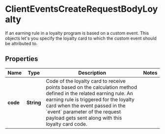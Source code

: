 

# ClientEventsCreateRequestBodyLoyalty

If an earning rule in a loyalty program is based on a custom event. This objects let's you specify the loyalty card to which the custom event should be attributed to.

## Properties

| Name | Type | Description | Notes |
|------------ | ------------- | ------------- | -------------|
|**code** | **String** | Code of the loyalty card to receive points based on the calculation method defined in the related earning rule. An earning rule is triggered for the loyalty card when the event passed in the &#x60;event&#x60; parameter of the request payload gets sent along with this loyalty card code. |  |



